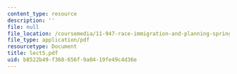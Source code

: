 ```yaml
---
content_type: resource
description: ''
file: null
file_location: /coursemedia/11-947-race-immigration-and-planning-spring-2005/b8522b49f368656f9a0419fe49c4d36e_lect5.pdf
file_type: application/pdf
resourcetype: Document
title: lect5.pdf
uid: b8522b49-f368-656f-9a04-19fe49c4d36e
---
```

